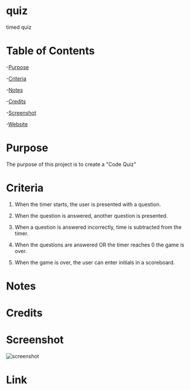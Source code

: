 # quiz
timed quiz

# Table of Contents
-[Purpose](#Purpose)

-[Criteria](#Criteria)

-[Notes](#Notes)

-[Credits](#Credits)

-[Screenshot](#Screenshot)

-[Website](#Link)



# Purpose
The purpose of this project is to create a "Code Quiz"


# Criteria
1. When the timer starts, the user is presented with a question.

2. When the question is answered, another question is presented.

3. When a question is answered incorrectly, time is subtracted from the timer.

4. When the questions are answered OR the timer reaches 0 the game is over.

5. When the game is over, the user can enter initials in a scoreboard. 


# Notes


# Credits


# Screenshot        

<img src="" alt="screenshot">


# Link


